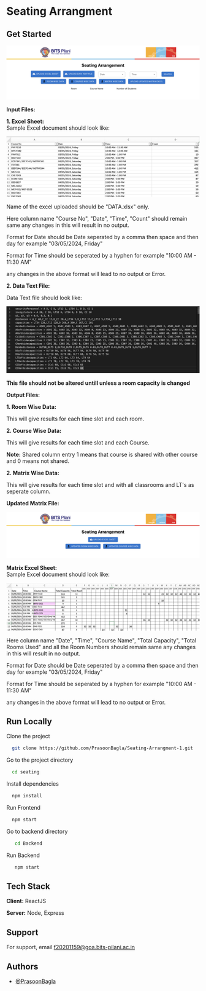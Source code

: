 
# Seating Arrangment




## Get Started

 ![Alt text](/images_for_readme/Homepage-new.png)

**Input Files:**

**1. Excel Sheet:**  
Sample Excel document should look like:

 ![Alt text](/images_for_readme/Excel_sample.png)

Name of the excel uploaded should be "DATA.xlsx" only.

Here column name "Course No", "Date", "Time", "Count" should remain same any changes in this will result in no output.
 
Format for Date should be Date seperated by a comma then space and then day for example "03/05/2024, Friday"
    
Format for Time should be seperated by a hyphen for example "10:00 AM - 11:30 AM"

any changes in the above format will lead to no output or Error. 

**2. Data Text File:** 

Data Text file should look like:

 ![Alt text](/images_for_readme/Data_text_file.png)

 **This file should not be altered untill unless a room capacity is changed**



**Output Files:**

**1. Room Wise Data:**

This will give results for each time slot and each room.

**2. Course Wise Data:** 

This will give results for each time slot and each Course.

**Note:** Shared column entry 1 means that course is shared with other course and 0 means not shared.

**2. Matrix Wise Data:** 

This will give results for each time slot and with all classrooms and LT's as seperate column.

**Updated Matrix File:**

 ![Alt text](/images_for_readme/UPDATED.png)

**Matrix Excel Sheet:**  
Sample Excel document should look like:

 ![Alt text](/images_for_readme/updated_excel.png)

Here column name "Date", "Time", "Course Name", "Total Capacity", "Total Rooms Used" and all the Room Numbers should remain same any changes in this will result in no output.
 
Format for Date should be Date seperated by a comma then space and then day for example "03/05/2024, Friday"
    
Format for Time should be seperated by a hyphen for example "10:00 AM - 11:30 AM"

any changes in the above format will lead to no output or Error. 







## Run Locally

Clone the project

```bash
  git clone https://github.com/PrasoonBagla/Seating-Arrangment-1.git
```

Go to the project directory

```bash
  cd seating
```

Install dependencies

```bash
  npm install
```

Run Frontend

```bash
  npm start
```
Go to backend directory

```bash
   cd Backend
```
Run Backend

```bash
   npm start
```


## Tech Stack

**Client:** ReactJS

**Server:** Node, Express


## Support

For support, email f20201159@goa.bits-pilani.ac.in


## Authors

- [@PrasoonBagla](https://github.com/PrasoonBagla)

